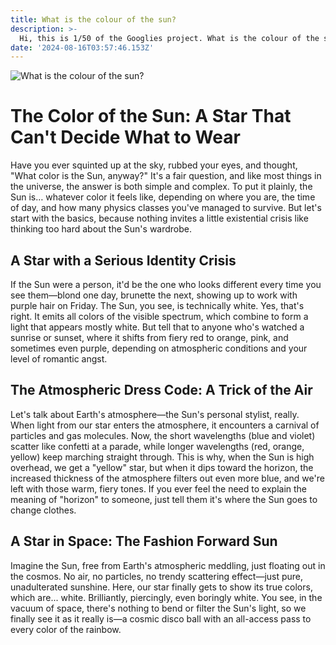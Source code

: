 ```yaml
---
title: What is the colour of the sun?
description: >-
  Hi, this is 1/50 of the Googlies project. What is the colour of the sun?
date: '2024-08-16T03:57:46.153Z'
---
```


![What is the colour of the sun?](/What-is-the-colour-of-the-sun.png)

# The Color of the Sun: A Star That Can't Decide What to Wear

Have you ever squinted up at the sky, rubbed your eyes, and thought, "What color is the Sun, anyway?" It's a fair question, and like most things in the universe, the answer is both simple and complex. To put it plainly, the Sun is… whatever color it feels like, depending on where you are, the time of day, and how many physics classes you've managed to survive. But let's start with the basics, because nothing invites a little existential crisis like thinking too hard about the Sun's wardrobe.

## A Star with a Serious Identity Crisis

If the Sun were a person, it'd be the one who looks different every time you see them—blond one day, brunette the next, showing up to work with purple hair on Friday. The Sun, you see, is technically white. Yes, that's right. It emits all colors of the visible spectrum, which combine to form a light that appears mostly white. But tell that to anyone who's watched a sunrise or sunset, where it shifts from fiery red to orange, pink, and sometimes even purple, depending on atmospheric conditions and your level of romantic angst.

## The Atmospheric Dress Code: A Trick of the Air

Let's talk about Earth's atmosphere—the Sun's personal stylist, really. When light from our star enters the atmosphere, it encounters a carnival of particles and gas molecules. Now, the short wavelengths (blue and violet) scatter like confetti at a parade, while longer wavelengths (red, orange, yellow) keep marching straight through. This is why, when the Sun is high overhead, we get a "yellow" star, but when it dips toward the horizon, the increased thickness of the atmosphere filters out even more blue, and we're left with those warm, fiery tones. If you ever feel the need to explain the meaning of "horizon" to someone, just tell them it's where the Sun goes to change clothes.

## A Star in Space: The Fashion Forward Sun

Imagine the Sun, free from Earth's atmospheric meddling, just floating out in the cosmos. No air, no particles, no trendy scattering effect—just pure, unadulterated sunshine. Here, our star finally gets to show its true colors, which are... white. Brilliantly, piercingly, even boringly white. You see, in the vacuum of space, there's nothing to bend or filter the Sun's light, so we finally see it as it really is—a cosmic disco ball with an all-access pass to every color of the rainbow.
